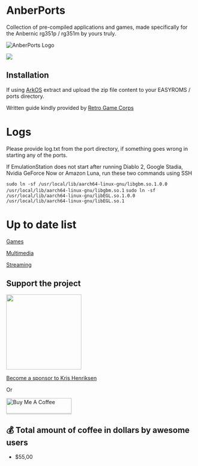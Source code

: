 # AnberPorts
Collection of pre-compiled applications and games, made specifically for the Anbernic rg351p / rg351m by yours truly.

![AnberPorts Logo](logo_AnberPorts_header.png)

[![](download.png)](https://github.com/krishenriksen/AnberPorts/releases/download/1.0.0/AnberPorts.zip)

## Installation

If using [ArkOS](https://github.com/christianhaitian/arkos) extract and upload the zip file content to your EASYROMS / ports directory.

Written guide kindly provided by [Retro Game Corps](https://retrogamecorps.com/2021/02/10/anberports-for-rg351-devices-diablo-ii-moonlight-stadia-and-more/)

# Logs
Please provide log.txt from the port directory, if something goes wrong in starting any of the ports.

If EmulationStation does not start after running Diablo 2, Google Stadia, Nvidia GeForce Now or Amazon Luna, run these two commands using SSH

`sudo ln -sf /usr/local/lib/aarch64-linux-gnu/libgbm.so.1.0.0 /usr/local/lib/aarch64-linux-gnu/libgbm.so.1`
`sudo ln -sf /usr/local/lib/aarch64-linux-gnu/libEGL.so.1.0.0 /usr/local/lib/aarch64-linux-gnu/libEGL.so.1`

# Up to date list

[Games](https://github.com/krishenriksen/AnberPorts/tree/master/AnberPorts/scripts/games)

[Multimedia](https://github.com/krishenriksen/AnberPorts/tree/master/AnberPorts/scripts/multimedia)

[Streaming](https://github.com/krishenriksen/AnberPorts/tree/master/AnberPorts/scripts/streaming)

## Support the project

[<img src="https://raw.githubusercontent.com/krishenriksen/AnberPorts/master/sponsor.png" width="200"/>](https://github.com/sponsors/krishenriksen)

[Become a sponsor to Kris Henriksen](https://github.com/sponsors/krishenriksen)

Or

<a href="https://www.paypal.me/krishenriksendk" target="_blank"><img src="https://www.buymeacoffee.com/assets/img/custom_images/orange_img.png" alt="Buy Me A Coffee" style="height: 41px !important;width: 174px !important;box-shadow: 0px 3px 2px 0px rgba(190, 190, 190, 0.5) !important;-webkit-box-shadow: 0px 3px 2px 0px rgba(190, 190, 190, 0.5) !important;" ></a>

## 💰 Total amount of coffee in dollars by awesome users

- $55,00